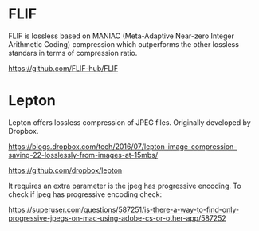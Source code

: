 # FLIF
FLIF is lossless based on MANIAC (Meta-Adaptive Near-zero Integer Arithmetic Coding) compression which outperforms the other lossless standars in terms of compression ratio.

https://github.com/FLIF-hub/FLIF

# Lepton
Lepton offers lossless compression of JPEG files.
Originally developed by Dropbox.

https://blogs.dropbox.com/tech/2016/07/lepton-image-compression-saving-22-losslessly-from-images-at-15mbs/

https://github.com/dropbox/lepton

It requires an extra parameter is the jpeg has progressive encoding. To check if jpeg has progressive encoding check:

https://superuser.com/questions/587251/is-there-a-way-to-find-only-progressive-jpegs-on-mac-using-adobe-cs-or-other-app/587252


